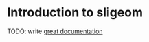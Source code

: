 # Introduction to sligeom

TODO: write [great documentation](http://jacobian.org/writing/great-documentation/what-to-write/)
